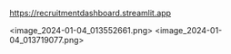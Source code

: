 https://recruitmentdashboard.streamlit.app

<image_2024-01-04_013552661.png>
<image_2024-01-04_013719077.png>
